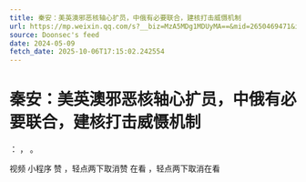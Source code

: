 ```yaml
---
title: 秦安：美英澳邪恶核轴心扩员，中俄有必要联合，建核打击威慑机制
url: https://mp.weixin.qq.com/s?__biz=MzA5MDg1MDUyMA==&mid=2650469471&idx=1&sn=afd752fd48a7a58cd4868926d02aa0d2
source: Doonsec's feed
date: 2024-05-09
fetch_date: 2025-10-06T17:15:02.242554
---
```


# 秦安：美英澳邪恶核轴心扩员，中俄有必要联合，建核打击威慑机制

：
，
。

视频
小程序
赞
，轻点两下取消赞
在看
，轻点两下取消在看